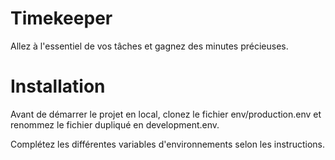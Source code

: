 # Timekeeper

Allez à l'essentiel de vos tâches et gagnez des minutes précieuses.

# Installation

Avant de démarrer le projet en local, clonez le fichier env/production.env et renommez le fichier dupliqué en development.env.

Complétez les différentes variables d'environnements selon les instructions.